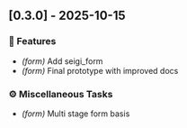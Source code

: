 ## [0.3.0] - 2025-10-15

### 🚀 Features

- *(form)* Add seigi_form
- *(form)* Final prototype with improved docs

### ⚙️ Miscellaneous Tasks

- *(form)* Multi stage form basis
